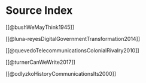 # Source Index

[[@bushWeMayThink1945]]

[[@luna-reyesDigitalGovernmentTransformation2014]]

[[@quevedoTelecommunicationsColonialRivalry2010]]

[[@turnerCanWeWrite2017]]

[[@odlyzkoHistoryCommunicationsIts2000]]
